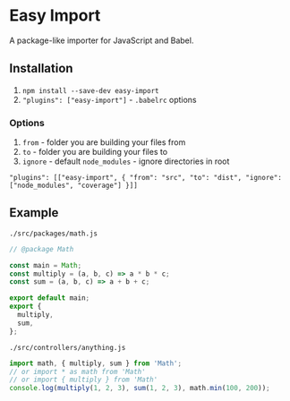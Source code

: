 # Easy Import

A package-like importer for JavaScript and Babel.

## Installation

1. `npm install --save-dev easy-import`
1. `"plugins": ["easy-import"]` - `.babelrc` options

### Options

1. `from` - folder you are building your files from
1. `to` - folder you are building your files to
1. `ignore` - default `node_modules` - ignore directories in root

`"plugins": [["easy-import", {
  "from": "src",
  "to": "dist",
  "ignore": ["node_modules", "coverage"]
}]]`

## Example

`./src/packages/math.js`
```javascript
// @package Math

const main = Math;
const multiply = (a, b, c) => a * b * c;
const sum = (a, b, c) => a + b + c;

export default main;
export {
  multiply,
  sum,
};
```
`./src/controllers/anything.js`
```javascript
import math, { multiply, sum } from 'Math';
// or import * as math from 'Math'
// or import { multiply } from 'Math'
console.log(multiply(1, 2, 3), sum(1, 2, 3), math.min(100, 200));
```
